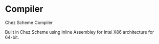 # Compiler
Chez Scheme Compiler

Built in Chez Scheme using Inline Assembley for Intel X86 architecture for 64-bit. 
